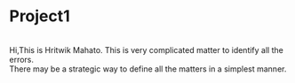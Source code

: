 # Project1
<br>
Hi,This is Hritwik Mahato.
This is very complicated matter to identify all the errors.
<br>
There may be a strategic way to define all the matters in a simplest manner.
